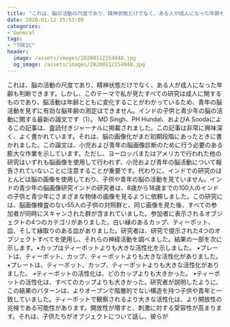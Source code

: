 ```yaml
---
title: "これは、脳の活動の尺度であり、精神状態だけでなく、ある人が成人になった年齢も判断できます。"
date: 2020-01-12 15:53:08
categories:
- General
tags:
- "TOEIC"
header:
  image: /assets/images/20200112154948.jpg
  og_image: /assets/images/20200112154948.jpg
---
```


これは、脳の活動の尺度であり、精神状態だけでなく、ある人が成人になった年齢も判断できます。しかし、このテーマで私が見たすべての研究は成人に関するものであり、脳活動は年齢とともに変化することがわかっているため、青年の脳活動を見ずに有効な脳年齢の測定はできません。インドの子供と青少年の脳の活動に関する最新の論文です（1）。 MD Singh、PH Hundal、およびA Soodaによるこの記事は、査読付きジャーナルに掲載されました。この記事は非常に興味深く、よく書かれています。それは、脳の画像化がまだ初期段階にあったときに書かれました。この論文は、小児および青年の脳画像診断のために行う必要のある膨大な作業を示しています。ただし、ヨーロッパまたはアメリカで行われた他の研究はいずれも脳画像を使用して行われず、小児および青年の脳活動について報告されていないことに注意することが重要です。代わりに、インドでの研究のほとんどは脳の画像を使用しており、子供や青年の脳の活動を見ていません。インドの青少年の脳画像研究インドの研究者は、8歳から18歳までの100人のインドの子供と青少年にさまざまな物体の画像を見るように依頼しました。この研究には、脳画像検査のない55人の子供の対照群と、同じ画像を見た後、すべての参加者が同時にスキャンされた群が含まれていました。参加者に表示されるオブジェクトの4つのカテゴリがありました。白い縁のあるカップ、ティーポット、皿、そして縁取りのある皿がありました。研究者は、研究で提示された4つのオブジェクトすべてを使用し、それらの神経活動を調べました。結果の一部を次に示します。•カップはティーポットよりも大きな活性化を示しました。 •プレートは、ティーポット、カップ、ティーポットよりも大きな活性化がありました。 •プレートは、ティーポット、カップ、ティーポットよりも大きな活性化がありました。 •ティーポットの活性化は、どのカップよりも大きかった。 •ティーポットの活性化は、すべてのカップよりも大きかった。研究者が説明したように、この結果のパターンは、よりオープンで階層的でない構造を持つ子供や青年と一致していました。ティーポットで観察されるより大きな活性化は、より開放性の兆候である可能性があります。開放性が増すと、刺激に対する受容性が高まります。それは、子供たちがオブジェクトについて話し、彼らが
